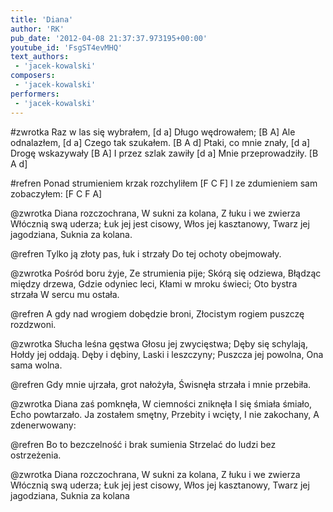 ```yaml
---
title: 'Diana'
author: 'RK'
pub_date: '2012-04-08 21:37:37.973195+00:00'
youtube_id: 'FsgST4evMHQ'
text_authors:
 - 'jacek-kowalski'
composers:
 - 'jacek-kowalski'
performers:
 - 'jacek-kowalski'
---
```


#zwrotka
Raz w las się wybrałem,			[d a]
Długo wędrowałem;			[B A]
Ale odnalazłem,				[d a]
Czego tak szukałem.			[B A d]
Ptaki, co mnie znały, [d a]
Drogę wskazywały [B A]
I przez szlak zawiły [d a]
Mnie przeprowadziły. [B A d]

#refren
Ponad strumieniem krzak rozchyliłem		[F C F]
I ze zdumieniem sam zobaczyłem:		[F C F A]

@zwrotka
Diana rozczochrana,
W sukni za kolana,
Z łuku i we zwierza
Włócznią swą uderza;
Łuk jej jest cisowy,
Włos jej kasztanowy,
Twarz jej jagodziana,
Suknia za kolana.

@refren
Tylko ją złoty pas, łuk i strzały
Do tej ochoty obejmowały.

@zwrotka
Pośród boru żyje,
Ze strumienia pije;
Skórą się odziewa,
Błądząc między drzewa,
Gdzie odyniec leci,
Kłami w mroku świeci;
Oto bystra strzała
W sercu mu ostała.

@refren
A gdy nad wrogiem dobędzie broni,
Złocistym rogiem puszczę rozdzwoni.

@zwrotka
Słucha leśna gęstwa
Głosu jej zwycięstwa;
Dęby się schylają,
Hołdy jej oddają.
Dęby i dębiny,
Laski i leszczyny;
Puszcza jej powolna,
Ona sama wolna.

@refren
Gdy mnie ujrzała, grot nałożyła,
Świsnęła strzała i mnie przebiła.

@zwrotka
Diana zaś pomknęła,
W ciemności zniknęła
I się śmiała śmiało,
Echo powtarzało.
Ja zostałem smętny,
Przebity i wcięty,
I nie zakochany,
A zdenerwowany:

@refren
Bo to bezczelność i brak sumienia
Strzelać do ludzi bez ostrzeżenia.

@zwrotka
Diana rozczochrana,
W sukni za kolana,
Z łuku i we zwierza
Włócznią swą uderza;
Łuk jej jest cisowy,
Włos jej kasztanowy,
Twarz jej jagodziana,
Suknia za kolana
